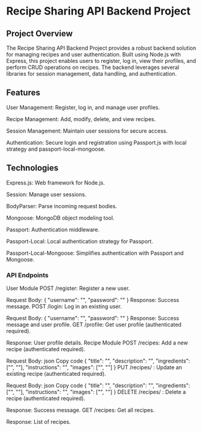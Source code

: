 # Recipe Sharing API Backend Project
## Project Overview
The Recipe Sharing API Backend Project provides a robust backend solution for managing recipes and user authentication. Built using Node.js with Express, this project enables users to register, log in, view their profiles, and perform CRUD operations on recipes. The backend leverages several libraries for session management, data handling, and authentication.
## Features
User Management: Register, log in, and manage user profiles.

Recipe Management: Add, modify, delete, and view recipes.

Session Management: Maintain user sessions for secure access.

Authentication: Secure login and registration using Passport.js with local strategy and passport-local-mongoose.

## Technologies
Express.js: Web framework for Node.js.

Session: Manage user sessions.

BodyParser: Parse incoming request bodies.

Mongoose: MongoDB object modeling tool.

Passport: Authentication middleware.

Passport-Local: Local authentication strategy for Passport.

Passport-Local-Mongoose: Simplifies authentication with Passport and Mongoose.

### API Endpoints
User Module
POST /register: Register a new user.

Request Body: { "username": "<username>", "password": "<password>" }
Response: Success message.
POST /login: Log in an existing user.

Request Body: { "username": "<username>", "password": "<password>" }
Response: Success message and user profile.
GET /profile: Get user profile (authenticated required).

Response: User profile details.
Recipe Module
POST /recipes: Add a new recipe (authenticated required).

Request Body:
json
Copy code
{
    "title": "<recipe-title>",
    "description": "<recipe-description>",
    "ingredients": ["<ingredient1>", "<ingredient2>"],
    "instructions": "<recipe-instructions>",
    "images": ["<image-url1>", "<image-url2>"]
}
PUT /recipes/
: Update an existing recipe (authenticated required).

Request Body:
json
Copy code
{
    "title": "<recipe-title>",
    "description": "<recipe-description>",
    "ingredients": ["<ingredient1>", "<ingredient2>"],
    "instructions": "<recipe-instructions>",
    "images": ["<image-url1>", "<image-url2>"]
}
DELETE /recipes/
: Delete a recipe (authenticated required).

Response: Success message.
GET /recipes: Get all recipes.

Response: List of recipes.
